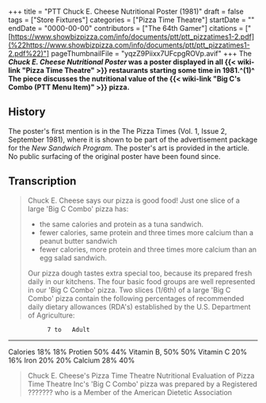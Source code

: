 +++
title = "PTT Chuck E. Cheese Nutritional Poster (1981)"
draft = false
tags = ["Store Fixtures"]
categories = ["Pizza Time Theatre"]
startDate = ""
endDate = "0000-00-00"
contributors = ["The 64th Gamer"]
citations = ["[https://www.showbizpizza.com/info/documents/ptt/ptt_pizzatimes1-2.pdf](%22https://www.showbizpizza.com/info/documents/ptt/ptt_pizzatimes1-2.pdf%22)"]
pageThumbnailFile = "yqzZ9Piixx7UFcpgROVp.avif"
+++
The ***Chuck E. Cheese Nutritional Poster* was a poster displayed in all {{< wiki-link "Pizza Time Theatre" >}} restaurants starting some time in 1981.^(1)^
The piece discusses the nutritional value of the {{< wiki-link "Big C's Combo (PTT Menu Item)" >}} pizza.**

## History

The poster's first mention is in the The Pizza Times (Vol. 1, Issue 2, September 1981), where it is shown to be part of the advertisement package for the *New Sandwich Program.* The poster's art is provided in the article. No public surfacing of the original poster have been found since.

## Transcription

> Chuck E. Cheese says our pizza is good food!
> Just one slice of a large 'Big C Combo' pizza has:
>
> - the same calories and protein as a tuna sandwich.
> - fewer calories, same protein and three times more calcium than a peanut butter sandwich
> - fewer calories, more protein and three times more calcium than an egg salad sandwich.
>
> Our pizza dough tastes extra special too, because its prepared fresh daily in our kitchens.
> The four basic food groups are well represented in our 'Big C Combo' pizza. Two slices (1/6th) of a large 'Big C Combo' pizza contain the following percentages of recommended daily dietary allowances (RDA's) established by the U.S. Department of Agriculture:

               7 to   Adult
  ------------ ------ -------
  Calories     18%    18%
  Protien      50%    44%
  Vitamin B,   50%    50%
  Vitamin C    20%    16%
  Iron         20%    20%
  Calcium      28%    40%

> Chuck E. Cheese's Pizza Time Theatre
> Nutritional Evaluation of Pizza Time Theatre Inc's 'Big C Combo' pizza was prepared by a Registered ??????? who is a Member of the American Dietetic Association
